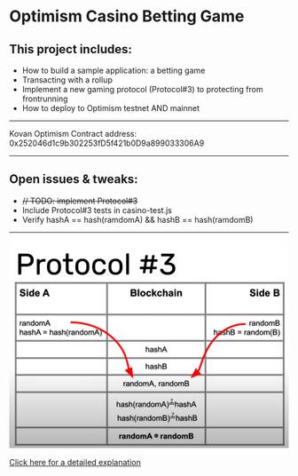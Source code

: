 # Optimism Casino Betting Game

## This project includes:

* How to build a sample application: a betting game
* Transacting with a rollup
* Implement a new gaming protocol (Protocol#3) to protecting from frontrunning
* How to deploy to Optimism testnet AND mainnet

----

Kovan Optimism Contract address: 
0x252046d1c9b302253fD5f421b0D9a899033306A9

----

## Open issues & tweaks:

* ~~// TODO: implement Protocol#3~~
* Include Protocol#3 tests in casino-test.js
* Verify hashA == hash(ramdomA) && hashB == hash(ramdomB)

----

![Screenshot](Casino_Protocol_3.png)


[Click here for a detailed explanation](https://blog.logrocket.com/build-random-number-generator-blockchain/)
